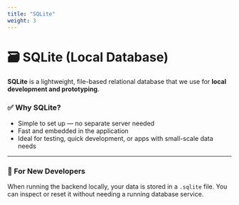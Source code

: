 ```yaml
---
title: "SQLite"
weight: 3
---
```


# 🗃️ SQLite (Local Database)

**SQLite** is a lightweight, file-based relational database that we use for **local development and prototyping**.

### ✅ Why SQLite?
- Simple to set up — no separate server needed
- Fast and embedded in the application
- Ideal for testing, quick development, or apps with small-scale data needs

---

### 🧠 For New Developers
When running the backend locally, your data is stored in a `.sqlite` file. You can inspect or reset it without needing a running database service.
